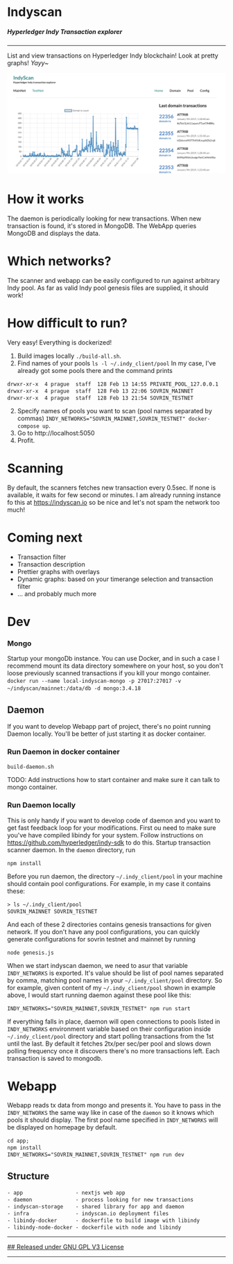 # Indyscan
##### Hyperledger Indy Transaction explorer

--------

List and view transactions on Hyperledger Indy blockchain! Look at pretty graphs! *Yayy~*

![Indyscan](/docs/indyscan.png)


# How it works
The daemon is periodically looking for new transactions. When new transaction is found, it's
stored in MongoDB. The WebApp queries MongoDB and displays the data.

# Which networks?
The scanner and webapp can be easily configured to run against arbitrary Indy pool. As far as valid Indy pool 
genesis files are supplied, it should work!

# How difficult to run?
Very easy! Everything is dockerized! 
1. Build images locally
`./build-all.sh`.
2. Find names of your pools
`ls -l ~/.indy_client/pool`
In my case, I've already got some pools there and the command prints
```
drwxr-xr-x  4 prague  staff  128 Feb 13 14:55 PRIVATE_POOL_127.0.0.1
drwxr-xr-x  4 prague  staff  128 Feb 13 22:06 SOVRIN_MAINNET
drwxr-xr-x  4 prague  staff  128 Feb 13 21:54 SOVRIN_TESTNET
```
2. Specify names of pools you want to scan (pool names separated by commas) 
`INDY_NETWORKS="SOVRIN_MAINNET,SOVRIN_TESTNET" docker-compose up`.
3. Go to http://localhost:5050
3. Profit.

# Scanning
By default, the scanners fetches new transaction every 0.5sec. If none is available, it waits for few second or minutes. 
I am already running instance fo this at https://indyscan.io so be nice and let's not spam the network too much!

# Coming next
- Transaction filter
- Transaction description
- Prettier graphs with overlays
- Dynamic graphs: based on your timerange selection and transaction filter
- ... and probably much more 

# Dev
### Mongo
Startup your mongoDb instance. You can use Docker, and in such a case I recommend mount its data directory somewhere on your host, so you don't loose previously scanned transactions if you kill your mongo container.
`docker run --name local-indyscan-mongo -p 27017:27017 -v ~/indyscan/mainnet:/data/db -d mongo:3.4.18`

## Daemon
If you want to develop Webapp part of project, there's no point running Daemon locally. You'll be better of just starting it as docker container. 

### Run Daemon in docker container
```
build-daemon.sh
```
TODO: Add instructions how to start container and make sure it can talk to mongo container.

### Run Daemon locally
This is only handy if you want to develop code of daemon and you want to get fast feedback loop for your modifications.
First ou need to make sure you've have compiled libindy for your system. Follow instructions on https://github.com/hyperledger/indy-sdk to do this.
Startup transaction scanner daemon. In the `daemon` directory, run
```
npm install
```
Before you run daemon, the directory `~/.indy_client/pool` in your machine should contain pool configurations. For example, in my case it contains these:
```
> ls ~/.indy_client/pool
SOVRIN_MAINNET SOVRIN_TESTNET
```
And each of these 2 directories contains genesis transactions for given network. If you don't have any pool configurations, you can quickly generate configurations for sovrin testnet and mainnet by running
```
node genesis.js
```
When we start indyscan daemon, we need to asur that variable `INDY_NETWORKS` is exported. It's value should be list of pool names separated by comma, matching pool names in your `~/.indy_client/pool` directory. 
So for example, given content of my `~/.indy_client/pool` shown in example above, I would start running daemon against these pool like this: 
```
INDY_NETWORKS="SOVRIN_MAINNET,SOVRIN_TESTNET" npm run start
```
If everything falls in place, daemon will open connections to pools listed in `INDY_NETWORKS` environment variable based on their configuration inside `~/.indy_client/pool` directory and start polling transactions from the 1st until the last.
By default it fetches 2tx/per sec/per pool and slows down polling frequency once it discovers there's no more transactions left. Each transaction is saved to mongodb. 

# Webapp
Webapp reads tx data from mongo and presents it. You have to pass in the `INDY_NETWORKS` the same way like in case of the `daemon` so it knows which pools it should display. The first pool name specified in `INDY_NETWORKS` will be displayed on homepage
by default.
```
cd app;
npm install
INDY_NETWORKS="SOVRIN_MAINNET,SOVRIN_TESTNET" npm run dev
```



## Structure
```
- app                 - nextjs web app
- daemon              - process looking for new transactions
- indyscan-storage    - shared library for app and daemon
- infra               - indyscan.io deployment files
- libindy-docker      - dockerfile to build image with libindy
- libindy-node-docker - dockerfile with node and libindy
```



-----------

[## Released under GNU GPL V3 License](LICENSE.MD)

-----------

